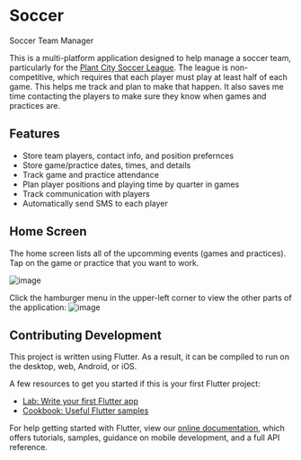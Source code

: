 # Soccer

Soccer Team Manager

This is a multi-platform application designed to help manage a soccer team, particularly for the [Plant City Soccer League](https://www.plantcitygov.com/parksrec/page/youth-soccer-league-ages-4-18).  The league is non-competitive, which requires that each player must play at least half of each game.  This helps me track and plan to make that happen.  It also saves me time contacting the players to make sure they know when games and practices are.

## Features

- Store team players, contact info, and position prefernces
- Store game/practice dates, times, and details
- Track game and practice attendance
- Plan player positions and playing time by quarter in games
- Track communication with players
- Automatically send SMS to each player

## Home Screen

The home screen lists all of the upcomming events (games and practices).  Tap on the game or practice that you want to work.

![image](https://user-images.githubusercontent.com/2299605/119215248-71afab00-ba9a-11eb-8ec9-1dd393848fa2.png)

Click the hamburger menu in the upper-left corner to view the other parts of the application:
![image](https://user-images.githubusercontent.com/2299605/119215256-8ab85c00-ba9a-11eb-9526-cf1830a2e245.png)


## Contributing Development

This project is written using Flutter.  As a result, it can be compiled to run on the desktop, web, Android, or iOS.

A few resources to get you started if this is your first Flutter project:

- [Lab: Write your first Flutter app](https://flutter.dev/docs/get-started/codelab)
- [Cookbook: Useful Flutter samples](https://flutter.dev/docs/cookbook)

For help getting started with Flutter, view our
[online documentation](https://flutter.dev/docs), which offers tutorials,
samples, guidance on mobile development, and a full API reference.
